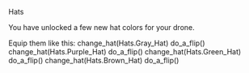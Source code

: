 Hats</size>
</line-height>

You have unlocked a few new hat colors for your drone.

Equip them like this:
change_hat(Hats.Gray_Hat)
do_a_flip()
change_hat(Hats.Purple_Hat)
do_a_flip()
change_hat(Hats.Green_Hat)
do_a_flip()
change_hat(Hats.Brown_Hat)
do_a_flip()